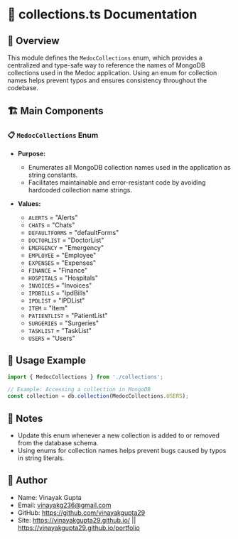 # 📂 collections.ts Documentation

## 📝 Overview

This module defines the `MedocCollections` enum, which provides a centralized and type-safe way to reference the names of MongoDB collections used in the Medoc application. Using an enum for collection names helps prevent typos and ensures consistency throughout the codebase.

## 🏗️ Main Components

### 📋 `MedocCollections` Enum

- **Purpose:**
  - Enumerates all MongoDB collection names used in the application as string constants.
  - Facilitates maintainable and error-resistant code by avoiding hardcoded collection name strings.

- **Values:**
  - `ALERTS` = "Alerts"
  - `CHATS` = "Chats"
  - `DEFAULTFORMS` = "defaultForms"
  - `DOCTORLIST` = "DoctorList"
  - `EMERGENCY` = "Emergency"
  - `EMPLOYEE` = "Employee"
  - `EXPENSES` = "Expenses"
  - `FINANCE` = "Finance"
  - `HOSPITALS` = "Hospitals"
  - `INVOICES` = "Invoices"
  - `IPDBILLS` = "IpdBills"
  - `IPDLIST` = "IPDList"
  - `ITEM` = "Item"
  - `PATIENTLIST` = "PatientList"
  - `SURGERIES` = "Surgeries"
  - `TASKLIST` = "TaskList"
  - `USERS` = "Users"

## 🚀 Usage Example

```typescript
import { MedocCollections } from './collections';

// Example: Accessing a collection in MongoDB
const collection = db.collection(MedocCollections.USERS);
```

## 📝 Notes

- Update this enum whenever a new collection is added to or removed from the database schema.
- Using enums for collection names helps prevent bugs caused by typos in string literals.

## 👤 Author

- Name: Vinayak Gupta
- Email: vinayakg236@gmail.com 
- GitHub: https://github.com/vinayakgupta29
- Site: https://vinayakgupta29.github.io/   ||   https://vinayakgupta29.github.io/portfolio